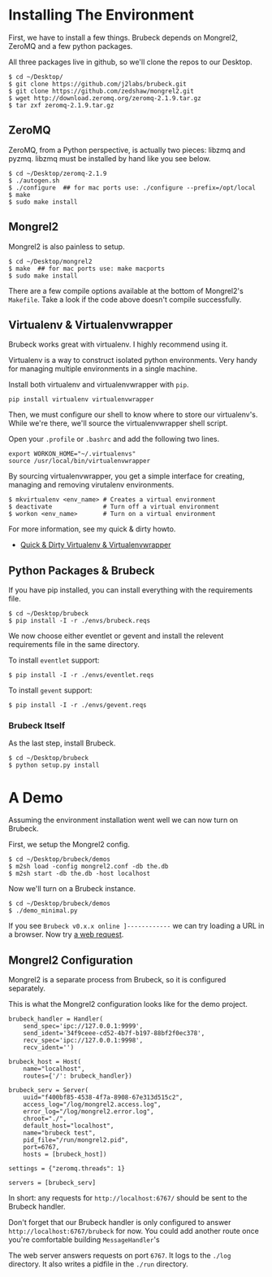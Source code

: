 # Installing The Environment

First, we have to install a few things.  Brubeck depends on Mongrel2, ZeroMQ and a few python packages.

All three packages live in github, so we'll clone the repos to our Desktop.

    $ cd ~/Desktop/
    $ git clone https://github.com/j2labs/brubeck.git
    $ git clone https://github.com/zedshaw/mongrel2.git
    $ wget http://download.zeromq.org/zeromq-2.1.9.tar.gz 
    $ tar zxf zeromq-2.1.9.tar.gz


## ZeroMQ

ZeroMQ, from a Python perspective, is actually two pieces: libzmq and pyzmq. libzmq must be installed by hand like you see below.

    $ cd ~/Desktop/zeromq-2.1.9   
    $ ./autogen.sh
    $ ./configure  ## for mac ports use: ./configure --prefix=/opt/local
    $ make 
    $ sudo make install


## Mongrel2

Mongrel2 is also painless to setup.

    $ cd ~/Desktop/mongrel2
    $ make  ## for mac ports use: make macports
    $ sudo make install

There are a few compile options available at the bottom of Mongrel2's `Makefile`. Take a look if the code above doesn't compile successfully.


## Virtualenv & Virtualenvwrapper

Brubeck works great with virtualenv. I highly recommend using it. 

Virtualenv is a way to construct isolated python environments. Very handy for managing multiple environments in a single machine.

Install both virtualenv and virtualenvwrapper with `pip`.

    pip install virtualenv virtualenvwrapper

Then, we must configure our shell to know where to store our virtualenv's. While we're there, we'll source the virtualenvwrapper shell script.

Open your `.profile` or `.bashrc` and add the following two lines.

    export WORKON_HOME="~/.virtualenvs"
    source /usr/local/bin/virtualenvwrapper

By sourcing virtualenvwrapper, you get a simple interface for creating, managing and removing virutalenv environments.

    $ mkvirtualenv <env_name> # Creates a virtual environment
    $ deactivate              # Turn off a virtual environment
    $ workon <env_name>       # Turn on a virtual environment

For more information, see my quick & dirty howto.

* [Quick & Dirty Virtualenv & Virtualenvwrapper](http://j2labs.tumblr.com/post/5181438807/quick-dirty-virtualenv-virtualenvwrapper)
    

## Python Packages & Brubeck

If you have pip installed, you can install everything with the requirements file. 

    $ cd ~/Desktop/brubeck
    $ pip install -I -r ./envs/brubeck.reqs
    
We now choose either eventlet or gevent and install the relevent requirements file in the same directory.

To install `eventlet` support:

    $ pip install -I -r ./envs/eventlet.reqs

To install `gevent` support:

    $ pip install -I -r ./envs/gevent.reqs


### Brubeck Itself

As the last step, install Brubeck.

    $ cd ~/Desktop/brubeck
    $ python setup.py install


# A Demo

Assuming the environment installation went well we can now turn on Brubeck.

First, we setup the Mongrel2 config.

    $ cd ~/Desktop/brubeck/demos
    $ m2sh load -config mongrel2.conf -db the.db
    $ m2sh start -db the.db -host localhost

Now we'll turn on a Brubeck instance.

    $ cd ~/Desktop/brubeck/demos
    $ ./demo_minimal.py

If you see `Brubeck v0.x.x online ]------------` we can try loading a URL in a browser. 
Now try [a web request](http://localhost:6767/brubeck).


## Mongrel2 Configuration

Mongrel2 is a separate process from Brubeck, so it is configured separately.

This is what the Mongrel2 configuration looks like for the demo project.

    brubeck_handler = Handler(
        send_spec='ipc://127.0.0.1:9999',
        send_ident='34f9ceee-cd52-4b7f-b197-88bf2f0ec378',
        recv_spec='ipc://127.0.0.1:9998', 
        recv_ident='')

    brubeck_host = Host(
        name="localhost", 
        routes={'/': brubeck_handler})
    
    brubeck_serv = Server(
        uuid="f400bf85-4538-4f7a-8908-67e313d515c2",
        access_log="/log/mongrel2.access.log",
        error_log="/log/mongrel2.error.log",
        chroot="./",
        default_host="localhost",
        name="brubeck test",
        pid_file="/run/mongrel2.pid",
        port=6767,
        hosts = [brubeck_host])
    
    settings = {"zeromq.threads": 1}
    
    servers = [brubeck_serv]
    
In short: any requests for `http://localhost:6767/` should be sent to the Brubeck handler. 

Don't forget that our Brubeck handler is only configured to answer `http://localhost:6767/brubeck` for now. You could add another route once you're comfortable building `MessageHandler`'s

The web server answers requests on port `6767`. It logs to the `./log` directory. It also writes a pidfile in the `./run` directory. 
